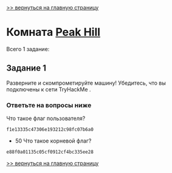 

[>> вернуться на главную страницу](https://github.com/BEPb/tryhackme/blob/master/README.md)

# Комната [Peak Hill](https://tryhackme.com/r/room/peakhill) 

Всего 1 заданиe:
## Задание 1
Разверните и скомпрометируйте машину!
Убедитесь, что вы подключены к  сети TryHackMe .

### Ответьте на вопросы ниже
Что такое флаг пользователя?
```commandline
f1e13335c47306e193212c98fc07b6a0
```
+ 50
Что такое корневой флаг?
```commandline
e88f0a01135c05cf0912cf4bc335ee28
```


[>> вернуться на главную страницу](https://github.com/BEPb/tryhackme/blob/master/README.md)